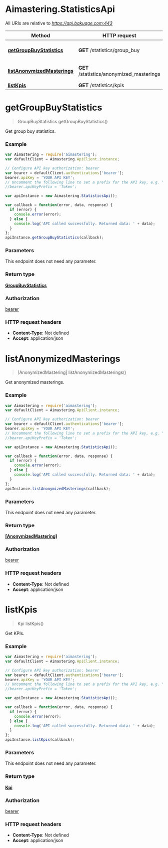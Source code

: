 # Aimastering.StatisticsApi

All URIs are relative to *https://api.bakuage.com:443*

Method | HTTP request | Description
------------- | ------------- | -------------
[**getGroupBuyStatistics**](StatisticsApi.md#getGroupBuyStatistics) | **GET** /statistics/group_buy | Get group buy statistics.
[**listAnonymizedMasterings**](StatisticsApi.md#listAnonymizedMasterings) | **GET** /statistics/anonymized_masterings | Get anonymized masterings.
[**listKpis**](StatisticsApi.md#listKpis) | **GET** /statistics/kpis | Get KPIs.


<a name="getGroupBuyStatistics"></a>
# **getGroupBuyStatistics**
> GroupBuyStatistics getGroupBuyStatistics()

Get group buy statistics.

### Example
```javascript
var Aimastering = require('aimastering');
var defaultClient = Aimastering.ApiClient.instance;

// Configure API key authorization: bearer
var bearer = defaultClient.authentications['bearer'];
bearer.apiKey = 'YOUR API KEY';
// Uncomment the following line to set a prefix for the API key, e.g. "Token" (defaults to null)
//bearer.apiKeyPrefix = 'Token';

var apiInstance = new Aimastering.StatisticsApi();

var callback = function(error, data, response) {
  if (error) {
    console.error(error);
  } else {
    console.log('API called successfully. Returned data: ' + data);
  }
};
apiInstance.getGroupBuyStatistics(callback);
```

### Parameters
This endpoint does not need any parameter.

### Return type

[**GroupBuyStatistics**](GroupBuyStatistics.md)

### Authorization

[bearer](../README.md#bearer)

### HTTP request headers

 - **Content-Type**: Not defined
 - **Accept**: application/json

<a name="listAnonymizedMasterings"></a>
# **listAnonymizedMasterings**
> [AnonymizedMastering] listAnonymizedMasterings()

Get anonymized masterings.

### Example
```javascript
var Aimastering = require('aimastering');
var defaultClient = Aimastering.ApiClient.instance;

// Configure API key authorization: bearer
var bearer = defaultClient.authentications['bearer'];
bearer.apiKey = 'YOUR API KEY';
// Uncomment the following line to set a prefix for the API key, e.g. "Token" (defaults to null)
//bearer.apiKeyPrefix = 'Token';

var apiInstance = new Aimastering.StatisticsApi();

var callback = function(error, data, response) {
  if (error) {
    console.error(error);
  } else {
    console.log('API called successfully. Returned data: ' + data);
  }
};
apiInstance.listAnonymizedMasterings(callback);
```

### Parameters
This endpoint does not need any parameter.

### Return type

[**[AnonymizedMastering]**](AnonymizedMastering.md)

### Authorization

[bearer](../README.md#bearer)

### HTTP request headers

 - **Content-Type**: Not defined
 - **Accept**: application/json

<a name="listKpis"></a>
# **listKpis**
> Kpi listKpis()

Get KPIs.

### Example
```javascript
var Aimastering = require('aimastering');
var defaultClient = Aimastering.ApiClient.instance;

// Configure API key authorization: bearer
var bearer = defaultClient.authentications['bearer'];
bearer.apiKey = 'YOUR API KEY';
// Uncomment the following line to set a prefix for the API key, e.g. "Token" (defaults to null)
//bearer.apiKeyPrefix = 'Token';

var apiInstance = new Aimastering.StatisticsApi();

var callback = function(error, data, response) {
  if (error) {
    console.error(error);
  } else {
    console.log('API called successfully. Returned data: ' + data);
  }
};
apiInstance.listKpis(callback);
```

### Parameters
This endpoint does not need any parameter.

### Return type

[**Kpi**](Kpi.md)

### Authorization

[bearer](../README.md#bearer)

### HTTP request headers

 - **Content-Type**: Not defined
 - **Accept**: application/json

